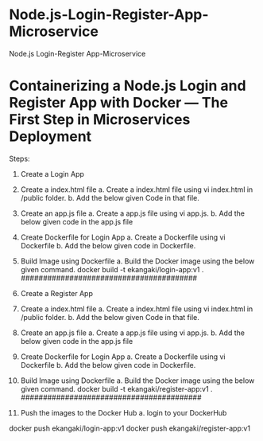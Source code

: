 # Node.js-Login-Register-App-Microservice
Node.js Login-Register App-Microservice


# Containerizing a Node.js Login and Register App with Docker — The First Step in Microservices Deployment


Steps:
1. Create a Login App

1. Create a index.html file
a. Create a index.html file using vi index.html in /public folder.
b. Add the below given Code in that file.

2. Create an app.js file
a. Create a app.js file using vi app.js.
b. Add the below given code in the app.js file

3. Create Dockerfile for Login App
a. Create a Dockerfile using vi Dockerfile
b. Add the below given code in Dockerfile.

4. Build Image using Dockerfile
a. Build the Docker image using the below given command.
docker build -t ekangaki/login-app:v1 .
########################################

2. Create a Register App

1. Create a index.html file
a. Create a index.html file using vi index.html in /public folder.
b. Add the below given Code in that file.

2. Create an app.js file
a. Create a app.js file using vi app.js.
b. Add the below given code in the app.js file

3. Create Dockerfile for Login App
a. Create a Dockerfile using vi Dockerfile
b. Add the below given code in Dockerfile.

4. Build Image using Dockerfile
a. Build the Docker image using the below given command.
docker build -t ekangaki/register-app:v1 .
#########################################

3. Push the images to the Docker Hub
a. login to your DockerHub

docker push ekangaki/login-app:v1
docker push ekangaki/register-app:v1


